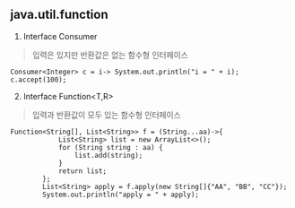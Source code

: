 ## java.util.function

1. Interface Consumer<T>
> 입력은 있지만 반환값은 없는 함수형 인터페이스
```
Consumer<Integer> c = i-> System.out.println("i = " + i);
c.accept(100);
```

2. Interface Function<T,R>
> 입력과 반환값이 모두 있는 함수형 인터페이스
```
Function<String[], List<String>> f = (String...aa)->{
            List<String> list = new ArrayList<>();
            for (String string : aa) {
                list.add(string);
            }
            return list;
        };
        List<String> apply = f.apply(new String[]{"AA", "BB", "CC"});
        System.out.println("apply = " + apply);
```

